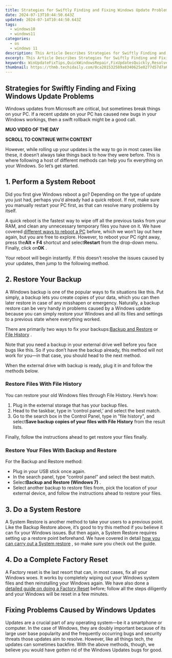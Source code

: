 ```yaml
---
title: Strategies for Swiftly Finding and Fixing Windows Update Problems
date: 2024-07-13T10:44:50.643Z
updated: 2024-07-14T10:44:50.643Z
tags:
  - windows10
  - windows11
categories:
  - os
  - windows 11
description: This Article Describes Strategies for Swiftly Finding and Fixing Windows Update Problems
excerpt: This Article Describes Strategies for Swiftly Finding and Fixing Windows Update Problems
keywords: WinUpdateFixTips,QuickWindowsRepair,FixUpdatesQuickly,ResolveWinErrors,UpdaterTroubleshoot,WindowsErrorSolution,UpdateHacks Guide
thumbnail: https://thmb.techidaily.com/0ca201532589a8340625e0277d57d7a6d8a4fe5f03caf08035754438a176d190.jpg
---
```


## Strategies for Swiftly Finding and Fixing Windows Update Problems

 Windows updates from Microsoft are critical, but sometimes break things on your PC. If a recent update on your PC has caused new bugs in your Windows workings, then a swift rollback might be a good call.

 **MUO VIDEO OF THE DAY**

 **SCROLL TO CONTINUE WITH CONTENT**

 However, while rolling up your updates is the way to go in most cases like these, it doesn’t always take things back to how they were before. This is where following a host of different methods can help you fix everything on your Windows. So let’s get started.

## 1\. Perform a System Reboot

 Did you first give Windows reboot a go? Depending on the type of update you just had, perhaps you’d already had a quick reboot. If not, make sure you manually restart your PC first, as that can resolve many problems by itself.

 A quick reboot is the fastest way to wipe off all the previous tasks from your RAM, and clean any unnecessary temporary files you have on it. We have covered [different ways to reboot a PC](https://www.makeuseof.com/windows-restart-methods/) before, which we won’t lay out here again, but you are free to explore. However, to reboot your PC right away, press the**Alt + F4** shortcut and select**Restart** from the drop-down menu. Finally, click on**OK** .

 Your reboot will begin instantly. If this doesn’t resolve the issues caused by your updates, then jump to the following method.

## 2\. Restore Your Backup

 A Windows backup is one of the popular ways to fix situations like this. Put simply, a backup lets you create copies of your data, which you can then later restore in case of any misshapen or emergency. Naturally, a backup restore can be very handy in problems caused by a Windows update because you can simply restore your Windows and all its files and settings to a previous state where everything worked.

 There are primarily two ways to fix your backups:[Backup and Restore](https://www.makeuseof.com/tag/download-stuff-happens-the-backup-restore-guide/) or [File History](https://www.makeuseof.com/windows-file-history-guide/) .

 Note that you need a backup in your external drive well before you face bugs like this. So if you don’t have the backup already, this method will not work for you—in that case, you should head to the next method.

 When the external drive with backup is ready, plug it in and follow the methods below.

### Restore Files With File History

 You can restore your old Windows files through File History. Here’s how:

1. Plug in the external storage that has your backup files.
2. Head to the taskbar, type in ‘control panel,’ and select the best match.
3. Go to the search box in the Control Panel, type in "file history", and select**Save backup copies of your files with File History** from the result lists.

 Finally, follow the instructions ahead to get restore your files finally.

### Restore Your Files With Backup and Restore

For the Backup and Restore method:

* Plug in your USB stick once again.
* In the search panel, type “control panel” and select the best match.
* Select**Backup and Restore (Windows 7)** .
* Select another backup to restore files from, pick the location of your external device, and follow the instructions ahead to restore your files.

## 3\. Do a System Restore

 A System Restore is another method to take your users to a previous point. Like the Backup Restore above, it’s good to try this method if you believe it can fix your Windows issues. But then again, a System Restore requires setting up a restore point beforehand. We have covered in detail [how you can carry out a System restore](https://www.makeuseof.com/tag/system-restore-factory-reset-work-windows-10/) , so make sure you check out the guide.

## 4\. Do a Complete Factory Reset

 A Factory reset is the last resort that can, in most cases, fix all your Windows woes. It works by completely wiping out your Windows system files and then reinstalling your Windows again. We have also done a [detailed guide on doing a Factory Reset](https://www.makeuseof.com/tag/4-ways-factory-reset-windows-computer/) before; follow all the steps diligently and your Windows will be reset in a few minutes.

## Fixing Problems Caused by Windows Updates

 Updates are a crucial part of any operating system—be it a smartphone or computer. In the case of Windows, they are doubly important because of its large user base popularity and the frequently occurring bugs and security threats those updates aim to resolve. However, like all things tech, the updates can sometimes backfire. With the above methods, though, we believe you would have gotten rid of the Windows Updates bugs for good.


<ins class="adsbygoogle"
     style="display:block"
     data-ad-format="autorelaxed"
     data-ad-client="ca-pub-7571918770474297"
     data-ad-slot="1223367746"></ins>



<ins class="adsbygoogle"
     style="display:block"
     data-ad-client="ca-pub-7571918770474297"
     data-ad-slot="8358498916"
     data-ad-format="auto"
     data-full-width-responsive="true"></ins>




